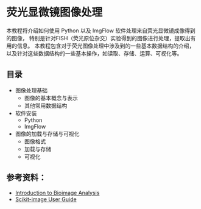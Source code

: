 # 荧光显微镜图像处理

本教程将介绍如何使用 Python 以及 ImgFlow 软件处理来自荧光显微镜成像得到的图像，
特别是针对FISH（荧光原位杂交）实验得到的图像进行处理，提取出有用的信息。
本教程包含对于荧光图像处理中涉及到的一些基本数据结构的介绍，
以及针对这些数据结构的一些基本操作，如读取、存储、运算、可视化等。

## 目录

- 图像处理基础
    - 图像的基本概念与表示
    - 其他常用数据结构
- 软件安装
    - Python
    - ImgFlow
- 图像的加载与存储与可视化
    - 图像格式
    - 加载与存储
    - 可视化


## 参考资料：

+ [Introduction to Bioimage Analysis](https://bioimagebook.github.io/index.html)
+ [Scikit-image User Guide](https://scikit-image.org/docs/stable/user_guide/index.html)

